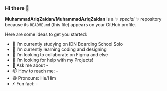 ### Hi there 👋


**MuhammadAriqZaidan/MuhammadAriqZaidan** is a ✨ _special_ ✨ repository because its `README.md` (this file) appears on your GitHub profile.

Here are some ideas to get you started:

- 🔭 I’m currently studying on IDN Boarding School Solo
- 🌱 I’m currently learning coding and designing
- 👯 I’m looking to collaborate on Figma and else
- 🤔 I’m looking for help with my Projects!
- 💬 Ask me about -
- 📫 How to reach me: -
- 😄 Pronouns: He/Him
- ⚡ Fun fact: -

